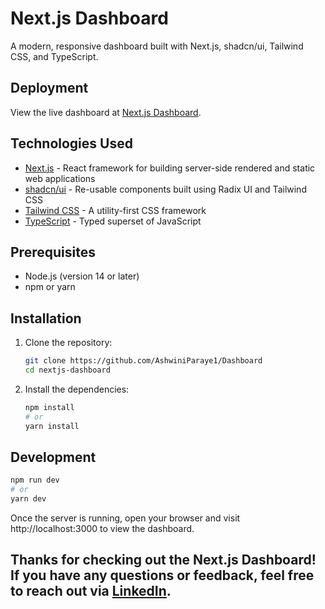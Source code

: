 # Next.js Dashboard

A modern, responsive dashboard built with Next.js, shadcn/ui, Tailwind CSS, and TypeScript.

## Deployment

View the live dashboard at [Next.js Dashboard](https://next-dashboard0.vercel.app/).

## Technologies Used

- [Next.js](https://nextjs.org/) - React framework for building server-side rendered and static web applications
- [shadcn/ui](https://ui.shadcn.com/) - Re-usable components built using Radix UI and Tailwind CSS
- [Tailwind CSS](https://tailwindcss.com/) - A utility-first CSS framework
- [TypeScript](https://www.typescriptlang.org/) - Typed superset of JavaScript

## Prerequisites

- Node.js (version 14 or later)
- npm or yarn

## Installation

1. Clone the repository:

   ```bash
   git clone https://github.com/AshwiniParaye1/Dashboard
   cd nextjs-dashboard
   ```

2. Install the dependencies:

   ```bash
   npm install
   # or
   yarn install
   ```

## Development

```bash
npm run dev
# or
yarn dev
```

Once the server is running, open your browser and visit http://localhost:3000 to view the dashboard.

## Thanks for checking out the Next.js Dashboard! If you have any questions or feedback, feel free to reach out via [LinkedIn](https://www.linkedin.com/in/ashwini-paraye/).
